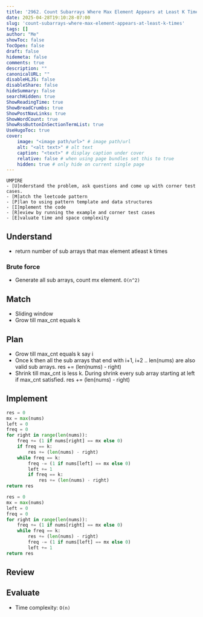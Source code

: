 ```yaml
---
title: '2962. Count Subarrays Where Max Element Appears at Least K Times'
date: 2025-04-28T19:10:28-07:00
slug: 'count-subarrays-where-max-element-appears-at-least-k-times'
tags: []
author: "Me"
showToc: false
TocOpen: false
draft: false
hidemeta: false
comments: true
description: ""
canonicalURL: ""
disableHLJS: false
disableShare: false
hideSummary: false
searchHidden: true
ShowReadingTime: true
ShowBreadCrumbs: true
ShowPostNavLinks: true
ShowWordCount: true
ShowRssButtonInSectionTermList: true
UseHugoToc: true
cover:
    image: "<image path/url>" # image path/url
    alt: "<alt text>" # alt text
    caption: "<text>" # display caption under cover
    relative: false # when using page bundles set this to true
    hidden: true # only hide on current single page
---
```

```
UMPIRE
- [U]nderstand the problem, ask questions and come up with corner test cases.
- [M]atch the leetcode pattern
- [P]lan to using pattern template and data structures
- [I]mplement the code
- [R]eview by running the example and corner test cases
- [E]valuate time and space complexity
```

## Understand

- return number of sub arrays that max element atleast k times

### Brute force

- Generate all sub arrays, count mx element. `O(n^2)`

## Match

- Sliding window
- Grow till max_cnt equals k

## Plan

- Grow till max_cnt equals k say i
- Once k then all the sub arrays that end with i+1, i+2 .. len(nums) are also valid sub arrays. res += (len(nums) - right)
- Shrink till max_cnt is less k. During shrink every sub array starting at left if max_cnt satisfied. res += (len(nums) - right)

## Implement

```python
res = 0
mx = max(nums)
left = 0
freq = 0
for right in range(len(nums)):
    freq += (1 if nums[right] == mx else 0)
    if freq == k:
        res += (len(nums) - right)
    while freq == k:
        freq -= (1 if nums[left] == mx else 0)
        left += 1
        if freq == k:
            res += (len(nums) - right)
return res

res = 0
mx = max(nums)
left = 0
freq = 0
for right in range(len(nums)):
    freq += (1 if nums[right] == mx else 0)
    while freq == k:
        res += (len(nums) - right)
        freq -= (1 if nums[left] == mx else 0)
        left += 1
return res
```

## Review

## Evaluate

- Time complexity: `O(n)`